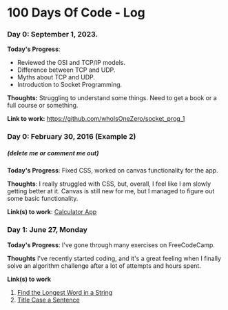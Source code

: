 # 100 Days Of Code - Log

### Day 0: September 1, 2023.

**Today's Progress**:
- Reviewed the OSI and TCP/IP models.
- Difference between TCP and UDP.
- Myths about TCP and UDP.
- Introduction to Socket Programming.

**Thoughts:** Struggling to understand some things. Need to get a book or a full course or something.

**Link to work:** https://github.com/whoIsOneZero/socket_prog_1

### Day 0: February 30, 2016 (Example 2)
##### (delete me or comment me out)

**Today's Progress**: Fixed CSS, worked on canvas functionality for the app.

**Thoughts**: I really struggled with CSS, but, overall, I feel like I am slowly getting better at it. Canvas is still new for me, but I managed to figure out some basic functionality.

**Link(s) to work**: [Calculator App](http://www.example.com)


### Day 1: June 27, Monday

**Today's Progress**: I've gone through many exercises on FreeCodeCamp.

**Thoughts** I've recently started coding, and it's a great feeling when I finally solve an algorithm challenge after a lot of attempts and hours spent.

**Link(s) to work**
1. [Find the Longest Word in a String](https://www.freecodecamp.com/challenges/find-the-longest-word-in-a-string)
2. [Title Case a Sentence](https://www.freecodecamp.com/challenges/title-case-a-sentence)
